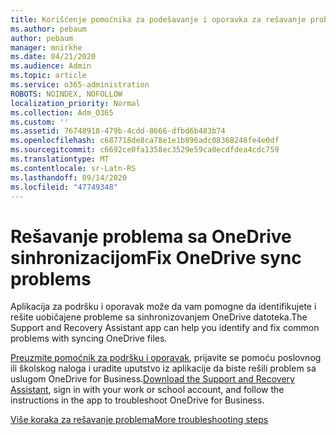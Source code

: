 ```yaml
---
title: Korišćenje pomoćnika za podešavanje i oporavka za rešavanje problema sa uslugom OneDrive for Business
ms.author: pebaum
author: pebaum
manager: mnirkhe
ms.date: 04/21/2020
ms.audience: Admin
ms.topic: article
ms.service: o365-administration
ROBOTS: NOINDEX, NOFOLLOW
localization_priority: Normal
ms.collection: Adm_O365
ms.custom: ''
ms.assetid: 76748918-479b-4cdd-8666-dfbd6b483b74
ms.openlocfilehash: c687718de8ca78e1e1b896adc08368248fe4e0df
ms.sourcegitcommit: c6692ce0fa1358ec3529e59ca0ecdfdea4cdc759
ms.translationtype: MT
ms.contentlocale: sr-Latn-RS
ms.lasthandoff: 09/14/2020
ms.locfileid: "47749348"
---
```

# <a name="fix-onedrive-sync-problems"></a><span data-ttu-id="5d0ba-102">Rešavanje problema sa OneDrive sinhronizacijom</span><span class="sxs-lookup"><span data-stu-id="5d0ba-102">Fix OneDrive sync problems</span></span>

<span data-ttu-id="5d0ba-103">Aplikacija za podršku i oporavak može da vam pomogne da identifikujete i rešite uobičajene probleme sa sinhronizovanjem OneDrive datoteka.</span><span class="sxs-lookup"><span data-stu-id="5d0ba-103">The Support and Recovery Assistant app can help you identify and fix common problems with syncing OneDrive files.</span></span> 
  
<span data-ttu-id="5d0ba-104">[Preuzmite pomoćnik za podršku i oporavak](https://aka.ms/sara), prijavite se pomoću poslovnog ili školskog naloga i uradite uputstvo iz aplikacije da biste rešili problem sa uslugom OneDrive for Business.</span><span class="sxs-lookup"><span data-stu-id="5d0ba-104">[Download the Support and Recovery Assistant](https://aka.ms/sara), sign in with your work or school account, and follow the instructions in the app to troubleshoot OneDrive for Business.</span></span> 
  
[<span data-ttu-id="5d0ba-105">Više koraka za rešavanje problema</span><span class="sxs-lookup"><span data-stu-id="5d0ba-105">More troubleshooting steps</span></span>](https://go.microsoft.com/fwlink/?linkid=872097)
  

